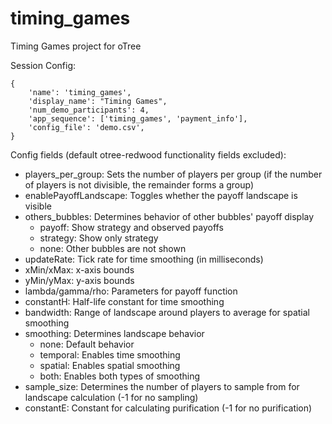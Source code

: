 # timing_games
Timing Games project for oTree

Session Config:

```
{
    'name': 'timing_games',
    'display_name': "Timing Games",
    'num_demo_participants': 4,
    'app_sequence': ['timing_games', 'payment_info'],
    'config_file': 'demo.csv',
}
```

Config fields (default otree-redwood functionality fields excluded):

* players_per_group: Sets the number of players per group (if the number of players is not divisible, the remainder forms a group)
* enablePayoffLandscape: Toggles whether the payoff landscape is visible
* others_bubbles: Determines behavior of other bubbles' payoff display
    * payoff: Show strategy and observed payoffs
    * strategy: Show only strategy
    * none: Other bubbles are not shown
* updateRate: Tick rate for time smoothing (in milliseconds)
* xMin/xMax: x-axis bounds
* yMin/yMax: y-axis bounds
* lambda/gamma/rho: Parameters for payoff function
* constantH: Half-life constant for time smoothing
* bandwidth: Range of landscape around players to average for spatial smoothing
* smoothing: Determines landscape behavior
    * none: Default behavior
    * temporal: Enables time smoothing
    * spatial: Enables spatial smoothing
    * both: Enables both types of smoothing
* sample_size: Determines the number of players to sample from for landscape calculation (-1 for no sampling)
* constantE: Constant for calculating purification (-1 for no purification)
